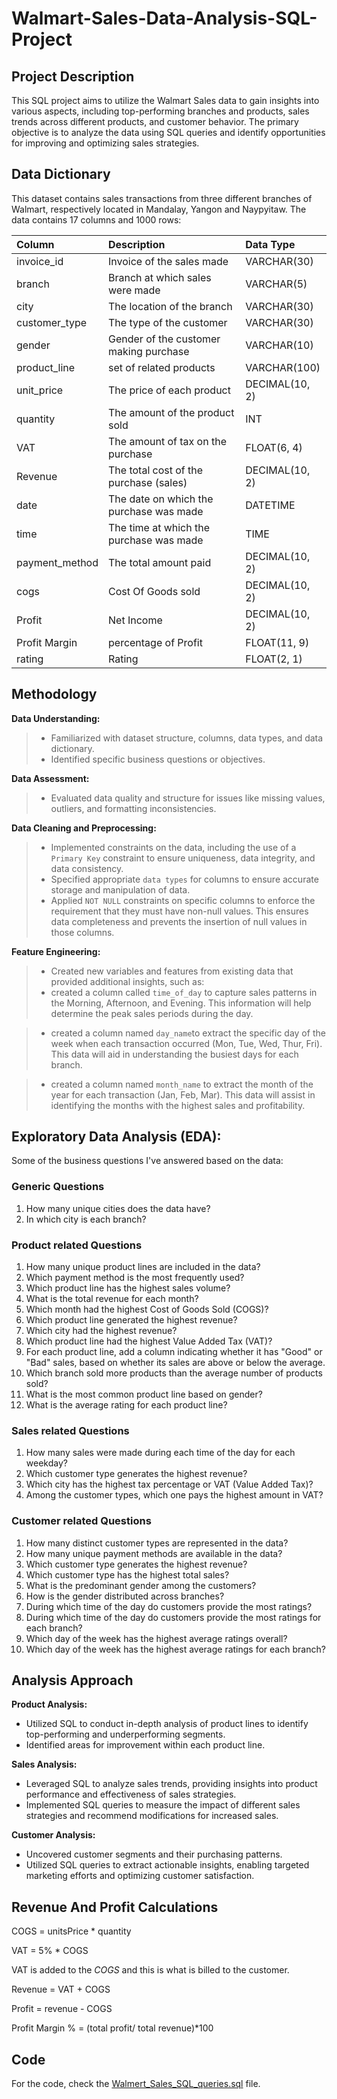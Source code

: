 # Walmart-Sales-Data-Analysis-SQL-Project


## Project Description

This SQL project aims to utilize the Walmart Sales data to gain insights into various aspects, including top-performing branches and products, sales trends across different products, and customer behavior. The primary objective is to analyze the data using SQL queries and identify opportunities for improving and optimizing sales strategies.

## Data Dictionary

This dataset contains sales transactions from three different branches of Walmart, respectively located in Mandalay, Yangon and Naypyitaw. The data contains 17 columns and 1000 rows:

| Column                  | Description                             | Data Type      |
| :---------------------- | :-------------------------------------- | :------------- |
| invoice_id              | Invoice of the sales made               | VARCHAR(30)    |
| branch                  | Branch at which sales were made         | VARCHAR(5)     |
| city                    | The location of the branch              | VARCHAR(30)    |
| customer_type           | The type of the customer                | VARCHAR(30)    |
| gender                  | Gender of the customer making purchase  | VARCHAR(10)    |
| product_line            | set of related products                 | VARCHAR(100)   |
| unit_price              | The price of each product               | DECIMAL(10, 2) |
| quantity                | The amount of the product sold          | INT            |
| VAT                     | The amount of tax on the purchase       | FLOAT(6, 4)    |
| Revenue                 | The total cost of the purchase (sales)  | DECIMAL(10, 2) |
| date                    | The date on which the purchase was made | DATETIME       |
| time                    | The time at which the purchase was made | TIME           |
| payment_method          | The total amount paid                   | DECIMAL(10, 2) |
| cogs                    | Cost Of Goods sold                      | DECIMAL(10, 2) |
| Profit                  | Net Income                              | DECIMAL(10, 2) |
| Profit Margin           | percentage of Profit                    | FLOAT(11, 9)   |
| rating                  | Rating                                  | FLOAT(2, 1)    |


## Methodology 

**Data Understanding:**

> - Familiarized with dataset structure, columns, data types, and data dictionary.
> - Identified specific business questions or objectives.

**Data Assessment:**

> - Evaluated data quality and structure for issues like missing values, outliers, and formatting inconsistencies.

**Data Cleaning and Preprocessing:**

> - Implemented constraints on the data, including the use of a `Primary Key` constraint to ensure uniqueness, data integrity, and data consistency.
> - Specified appropriate `data types` for columns to ensure accurate storage and manipulation of data.
> - Applied `NOT NULL` constraints on specific columns to enforce the requirement that they must have non-null values. This ensures data completeness and prevents     the insertion of null values in those columns.


**Feature Engineering:** 

> - Created new variables and features from existing data that provided additional insights, such as:
> - created a column called `time_of_day` to capture sales patterns in the Morning, Afternoon, and Evening. This information will help determine the peak sales        periods during the day.

> - created a column named `day_name`to extract the specific day of the week when each transaction occurred (Mon, Tue, Wed, Thur, Fri). This data will aid in understanding the busiest days for each branch.

> - created a column named `month_name` to extract the month of the year for each transaction (Jan, Feb, Mar). This data will assist in identifying the months with the highest sales and profitability.


## Exploratory Data Analysis (EDA): 
Some of the business questions I've answered based on the data:

### Generic Questions
1. How many unique cities does the data have?
2. In which city is each branch?

### Product related Questions
1. How many unique product lines are included in the data?
2. Which payment method is the most frequently used?
3. Which product line has the highest sales volume?
4. What is the total revenue for each month?
5. Which month had the highest Cost of Goods Sold (COGS)?
6. Which product line generated the highest revenue?
7. Which city had the highest revenue?
8. Which product line had the highest Value Added Tax (VAT)?
9. For each product line, add a column indicating whether it has "Good" or "Bad" sales, based on whether its sales are above or below the average.
10. Which branch sold more products than the average number of products sold?
11. What is the most common product line based on gender?
12. What is the average rating for each product line?

### Sales related Questions

1. How many sales were made during each time of the day for each weekday?
2. Which customer type generates the highest revenue?
3. Which city has the highest tax percentage or VAT (Value Added Tax)?
4. Among the customer types, which one pays the highest amount in VAT?

### Customer related Questions

1. How many distinct customer types are represented in the data?
2. How many unique payment methods are available in the data?
3. Which customer type generates the highest revenue?
4. Which customer type has the highest total sales?
5. What is the predominant gender among the customers?
6. How is the gender distributed across branches?
7. During which time of the day do customers provide the most ratings?
8. During which time of the day do customers provide the most ratings for each branch?
9. Which day of the week has the highest average ratings overall?
10. Which day of the week has the highest average ratings for each branch?


## Analysis Approach

**Product Analysis:**

- Utilized SQL to conduct in-depth analysis of product lines to identify top-performing and underperforming segments.
- Identified areas for improvement within each product line.

**Sales Analysis:**

- Leveraged SQL to analyze sales trends, providing insights into product performance and effectiveness of sales strategies.
- Implemented SQL queries to measure the impact of different sales strategies and recommend modifications for increased sales.

**Customer Analysis:**

- Uncovered customer segments and their purchasing patterns.
- Utilized SQL queries to extract actionable insights, enabling targeted marketing efforts and optimizing customer satisfaction.


## Revenue And Profit Calculations

COGS = unitsPrice * quantity 

VAT = 5\% * COGS 

VAT is added to the $COGS$ and this is what is billed to the customer.

Revenue = VAT + COGS 

Profit = revenue - COGS 

Profit Margin % = (total profit/ total revenue)*100 


## Code

For the code, check the [Walmert_Sales_SQL_queries.sql](https://github.com/MohamedMohsen01/Walmert_Sales_Data_Analysis_SQL_Project/blob/main/Walmart_Sales_Analysis_SQL.sql) file.

